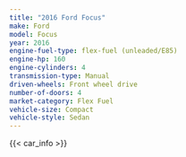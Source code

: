 ```yaml
---
title: "2016 Ford Focus"
make: Ford
model: Focus
year: 2016
engine-fuel-type: flex-fuel (unleaded/E85)
engine-hp: 160
engine-cylinders: 4
transmission-type: Manual
driven-wheels: Front wheel drive
number-of-doors: 4
market-category: Flex Fuel
vehicle-size: Compact
vehicle-style: Sedan
---
```


{{< car_info >}}
